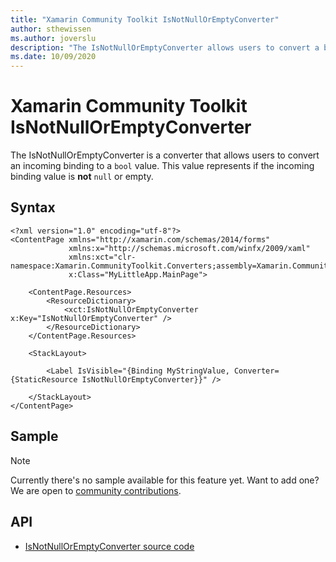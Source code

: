 ```yaml
---
title: "Xamarin Community Toolkit IsNotNullOrEmptyConverter"
author: sthewissen
ms.author: joverslu
description: "The IsNotNullOrEmptyConverter allows users to convert a binding value to a boolean indicating whether or not the binding value is null or empty."
ms.date: 10/09/2020
---
```


# Xamarin Community Toolkit IsNotNullOrEmptyConverter

The IsNotNullOrEmptyConverter is a converter that allows users to convert an incoming binding to a `bool` value. This value represents if the incoming binding value is **not** `null` or empty.

## Syntax

```xaml
<?xml version="1.0" encoding="utf-8"?>
<ContentPage xmlns="http://xamarin.com/schemas/2014/forms"
             xmlns:x="http://schemas.microsoft.com/winfx/2009/xaml"
             xmlns:xct="clr-namespace:Xamarin.CommunityToolkit.Converters;assembly=Xamarin.CommunityToolkit"
             x:Class="MyLittleApp.MainPage">

    <ContentPage.Resources>
        <ResourceDictionary>
            <xct:IsNotNullOrEmptyConverter x:Key="IsNotNullOrEmptyConverter" />
        </ResourceDictionary>
    </ContentPage.Resources>

    <StackLayout>

        <Label IsVisible="{Binding MyStringValue, Converter={StaticResource IsNotNullOrEmptyConverter}}" />

    </StackLayout>
</ContentPage>
```

## Sample

> [!NOTE]
> Currently there's no sample available for this feature yet. Want to add one? We are open to [community contributions](https://github.com/xamarin/XamarinCommunityToolkit).

<!-- [IsNotNullOrEmptyConverter sample page Source](https://github.com/xamarin/XamarinCommunityToolkit)

You can see this in action in the [Xamarin Community Toolkit Sample App](https://github.com/xamarin/XamarinCommunityToolkit). -->

## API

* [IsNotNullOrEmptyConverter source code](https://github.com/xamarin/XamarinCommunityToolkit/blob/main/XamarinCommunityToolkit/Converters/IsNotNullOrEmptyConverter.shared.cs)
